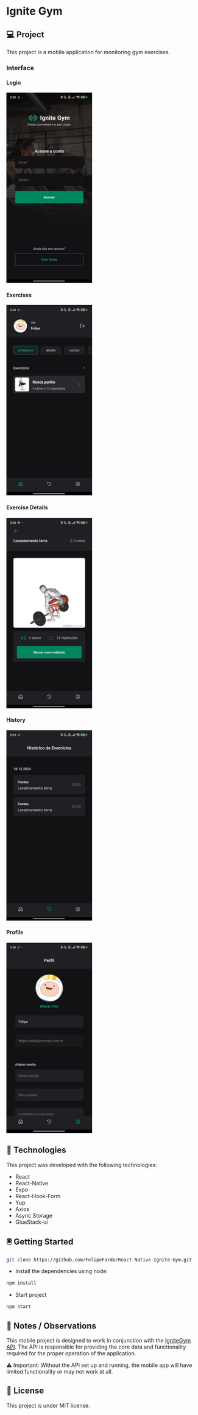 # Ignite Gym

## 💻 Project
  This project is a mobile application for monitoring gym exercises.

### Interface

#### Login
<img src="https://github.com/FelipeFardo/Assets/blob/main/React-Native-Ignite-Gym/Screenshot_02.jpeg" alt="Home" height="500" />

#### Exercises
<img src="https://github.com/FelipeFardo/Assets/blob/main/React-Native-Ignite-Gym/Screenshot_04.jpeg" alt="Exercises" height="500" />

#### Exercise Details
<img src="https://github.com/FelipeFardo/Assets/blob/main/React-Native-Ignite-Gym/Screenshot_01.jpeg" alt="Exercise Details" height="500" />

#### History
<img src="https://github.com/FelipeFardo/Assets/blob/main/React-Native-Ignite-Gym/Screenshot_05.jpeg" alt="History" height="500" />

#### Profile
<img src="https://github.com/FelipeFardo/Assets/blob/main/React-Native-Ignite-Gym/Screenshot_03.jpeg" alt="Profile" height="500" />

## 🚀 Technologies
This project was developed with the following technologies:

- React
- React-Native
- Expo
- React-Hook-Form
- Yup
- Axios
- Async Storage
- GlueStack-ui
  
## 🖲️ Getting Started
 ```sh
git clone https://github.com/FelipeFardo/React-Native-Ignite-Gym.git
  ```
 - Install the dependencies using node:
 ```sh
 npm install 
  ```
  - Start project
 ```sh
npm start
  ```

## 🧾 Notes / Observations

This mobile project is designed to work in conjunction with the [IgniteGym API](https://github.com/rocketseat-education/ignite-rn-04-ignite-gym/tree/main/api). The API is responsible for providing the core data and functionality required for the proper operation of the application.

⚠️ Important: Without the API set up and running, the mobile app will have limited functionality or may not work at all.

## 📝 License

This project is under MIT license.
